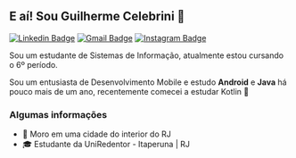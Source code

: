 ## E aí! Sou Guilherme Celebrini 👋
[![Linkedin Badge](https://img.shields.io/badge/-Guilherme%20Celebrini-0275B4?style=flat-square&logo=Linkedin&logoColor=white&link=https://www.linkedin.com/in/guilherme-celebrini-6593751a9/)](https://www.linkedin.com/in/guilherme-celebrini-6593751a9/) 
[![Gmail Badge](https://img.shields.io/badge/-celebrinig@gmail.com-EA4335?style=flat-square&logo=Gmail&logoColor=white&link=mailto:celebrinig@gmail.com)](mailto:celebrinig@gmail.com)
[![Instagram Badge](https://img.shields.io/badge/-@celebriniguilherme-A53799?style=flat-square&labelColor=A53799&logo=instagram&logoColor=white&link=https://www.instagram.com/celebriniguilherme/)](https://www.instagram.com/celebriniguilherme/)

Sou um estudante de Sistemas de Informação, atualmente estou cursando o 6º período.

Sou um entusiasta de Desenvolvimento Mobile e estudo **Android** e **Java** há pouco mais de um ano, recentemente comecei a estudar Kotlin 📱
### Algumas informações
- 📍 Moro em uma cidade do interior do RJ
- 🎓 Estudante da UniRedentor - Itaperuna | RJ
